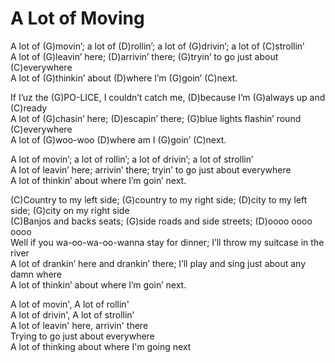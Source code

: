 # A Lot of Moving

A lot of (G)movin’; a lot of (D)rollin’; a lot of (G)drivin’; a lot of
(C)strollin’  
A lot of (G)leavin’ here; (D)arrivin’ there; (G)tryin’ to go just about
(C)everywhere  
A lot of (G)thinkin’ about (D)where I’m (G)goin’ (C)next.  
  
If I’uz the (G)PO-LICE, I couldn’t catch me, (D)because I’m (G)always up
and (C)ready  
A lot of (G)chasin’ here; (D)escapin’ there; (G)blue lights flashin’
round (C)everywhere  
A lot of (G)woo-woo (D)where am I (G)goin’ (C)next.  
  
A lot of movin’; a lot of rollin’; a lot of drivin’; a lot of
strollin’  
A lot of leavin’ here; arrivin’ there; tryin’ to go just about
everywhere  
A lot of thinkin’ about where I’m goin’ next.  
  
(C)Country to my left side; (G)country to my right side; (D)city to my
left side; (G)city on my right side  
(C)Banjos and backs seats; (G)side roads and side streets; (D)oooo oooo
oooo  
Well if you wa-oo-wa-oo-wanna stay for dinner; I’ll throw my suitcase in
the river  
A lot of drankin’ here and drankin’ there; I’ll play and sing just about
any damn where  
A lot of thinkin’ about where I’m goin’ next.  
  
A lot of movin', A lot of rollin'  
A lot of drivin', A lot of strollin'  
A lot of leavin' here, arrivin' there  
Trying to go just about everywhere  
A lot of thinking about where I'm going next
